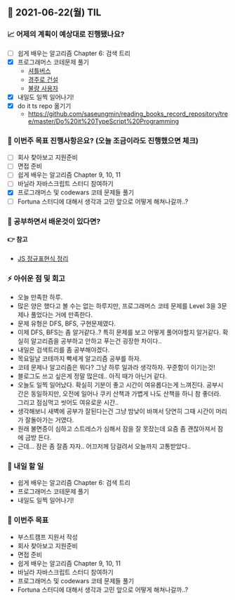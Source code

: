 ## 📆 2021-06-22(월) TIL

### 📈 어제의 계획이 예상대로 진행됐나요?
- [ ] 쉽게 배우는 알고리즘 Chapter 6: 검색 트리
- [x] 프로그래머스 코테문제 풀기
  - [셔틀버스](https://github.com/saseungmin/daily_coding_dojo/tree/master/programmers/Level%203/%5B1%EC%B0%A8%5D%EC%85%94%ED%8B%80%EB%B2%84%EC%8A%A4)
  - [경주로 건설](https://github.com/saseungmin/daily_coding_dojo/tree/master/programmers/Level%203/%EA%B2%BD%EC%A3%BC%EB%A1%9C%20%EA%B1%B4%EC%84%A4)
  - [불량 사용자](https://github.com/saseungmin/daily_coding_dojo/tree/master/programmers/Level%203/%EB%B6%88%EB%9F%89%20%EC%82%AC%EC%9A%A9%EC%9E%90)
- [x] 내일도 일찍 일어나기!
- [x] do it ts repo 옮기기
  - https://github.com/saseungmin/reading_books_record_repository/tree/master/Do%20it%20TypeScript%20Programming

### 🦄 이번주 목표 진행사항은요? (오늘 조금이라도 진행했으면 체크)
- [ ] 회사 찾아보고 지원준비
- [ ] 면접 준비
- [ ] 쉽게 배우는 알고리즘 Chapter 9, 10, 11
- [ ] 바닐라 자바스크립트 스터디 참여하기
- [x] 프로그래머스 및 codewars 코테 문제들 풀기
- [ ] Fortuna 스터디에 대해서 생각과 고민 앞으로 어떻게 해쳐나갈까..?

### 🤔 공부하면서 배운것이 있다면?

#### 👉 참고
- [JS 정규표현식 정리](https://velog.io/@gytlr01/%EC%9E%90%EB%B0%94%EC%8A%A4%ED%81%AC%EB%A6%BD%ED%8A%B8-%EC%A0%95%EA%B7%9C%ED%91%9C%ED%98%84%EC%8B%9D-%EC%A0%95%EB%A6%AC)

### ⚡ 아쉬운 점 및 회고
- 오늘 만족한 하루.
- 많은 양은 했다고 볼 수는 없는 하루지만, 프로그래머스 코테 문제를 Level 3을 3문제나 풀었다는 거에 만족한다.
- 문제 유형은 DFS, BFS, 구현문제였다.
- 이제 DFS, BFS는 좀 알거같다..? 특히 문제를 보고 어떻게 풀어야할지 알거같다. 확실히 알고리즘을 공부하고 안하고 푸는건 굉장한 차이다..
- 내일은 검색트리를 좀 공부해야겠다.
- 목요일날 코테까지 빡세게 알고리즘 공부를 하자.
- 코테 문제나 알고리즘은 뭐다? 그냥 하루 일과라 생각하자. 꾸준함이 이기는것!
- 블로그도 쓰고 싶은게 정말 많은데.. 아직 때가 아닌거 같다.
- 오늘도 일찍 일어났다. 확실히 기분이 좋고 시간이 여유롭다는게 느껴진다. 공부시간은 동일하지만, 오전에 일어나 쿠키 산책과 가볍게 나도 산책을 하니 참 좋더라. 그리고 점심먹고 씻어도 여유로운 시간..
- 생각해보니 새벽에 공부가 잘된다는건 그냥 밤낮이 바껴서 당연히 그때 시간이 머리가 잘돌아가는 거였다.
- 원래 불면증이 심하고 스트레스가 심해서 잠을 잘 못잤는데 요즘 좀 괜찮아져서 잠에 금방 든다.
- 근데... 잠은 좀 잘좀 자자.. 어끄저께 담걸려서 오늘까지 고통받았다..

### 🚀 내일 할 일
- 쉽게 배우는 알고리즘 Chapter 6: 검색 트리
- 프로그래머스 코테문제 풀기
- 내일도 일찍 일어나기!

### 🎯 이번주 목표
- 부스트캠프 지원서 작성
- 회사 찾아보고 지원준비
- 면접 준비
- 쉽게 배우는 알고리즘 Chapter 9, 10, 11
- 바닐라 자바스크립트 스터디 참여하기
- 프로그래머스 및 codewars 코테 문제들 풀기
- Fortuna 스터디에 대해서 생각과 고민 앞으로 어떻게 해쳐나갈까..?

